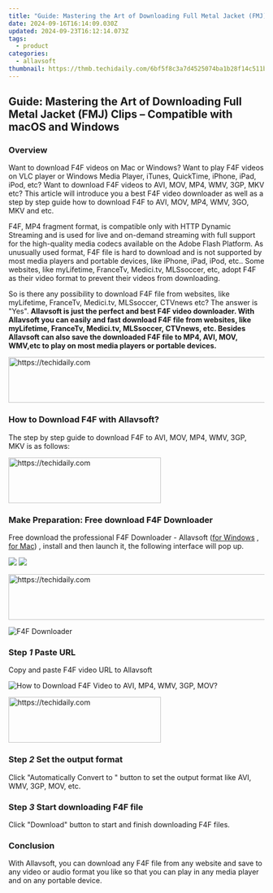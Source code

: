 ```yaml
---
title: "Guide: Mastering the Art of Downloading Full Metal Jacket (FMJ) Clips – Compatible with macOS and Windows"
date: 2024-09-16T16:14:09.030Z
updated: 2024-09-23T16:12:14.073Z
tags:
  - product
categories:
  - allavsoft
thumbnail: https://thmb.techidaily.com/6bf5f8c3a7d4525074ba1b28f14c511bc7c37f5e8a7742b128774ee55042b67a.jpg
---
```


## Guide: Mastering the Art of Downloading Full Metal Jacket (FMJ) Clips – Compatible with macOS and Windows

### Overview

Want to download F4F videos on Mac or Windows? Want to play F4F videos on VLC player or Windows Media Player, iTunes, QuickTime, iPhone, iPad, iPod, etc? Want to download F4F videos to AVI, MOV, MP4, WMV, 3GP, MKV etc? This article will introduce you a best F4F video downloader as well as a step by step guide how to download F4F to AVI, MOV, MP4, WMV, 3GO, MKV and etc.

F4F, MP4 fragment format, is compatible only with HTTP Dynamic Streaming and is used for live and on-demand streaming with full support for the high-quality media codecs available on the Adobe Flash Platform. As unusually used format, F4F file is hard to download and is not supported by most media players and portable devices, like iPhone, iPad, iPod, etc.. Some websites, like myLifetime, FranceTv, Medici.tv, MLSsoccer, etc, adopt F4F as their video format to prevent their videos from downloading.

So is there any possibility to download F4F file from websites, like myLifetime, FranceTv, Medici.tv, MLSsoccer, CTVnews etc? The answer is "Yes". **Allavsoft is just the perfect and best F4F video downloader. With Allavsoft you can easily and fast download F4F file from websites, like myLifetime, FranceTv, Medici.tv, MLSsoccer, CTVnews, etc. Besides Allavsoft can also save the downloaded F4F file to MP4, AVI, MOV, WMV,etc to play on most media players or portable devices.**

<!-- affiliate ads begin -->
<a href="https://aligracehair.sjv.io/c/5597632/1997648/19272" target="_top" id="1997648">
  <img src="//a.impactradius-go.com/display-ad/19272-1997648" border="0" alt="https://techidaily.com" width="728" height="90"/>
</a>
<img height="0" width="0" src="https://aligracehair.sjv.io/i/5597632/1997648/19272" style="position:absolute;visibility:hidden;" border="0" />
<!-- affiliate ads end -->

### How to Download F4F with Allavsoft?

The step by step guide to download F4F to AVI, MOV, MP4, WMV, 3GP, MKV is as follows:

<!-- affiliate ads begin -->
<a href="https://aligracehair.sjv.io/c/5597632/1880972/19272" target="_top" id="1880972">
  <img src="//a.impactradius-go.com/display-ad/19272-1880972" border="0" alt="https://techidaily.com" width="300" height="90"/>
</a>
<img height="0" width="0" src="https://aligracehair.sjv.io/i/5597632/1880972/19272" style="position:absolute;visibility:hidden;" border="0" />
<!-- affiliate ads end -->

### Make Preparation: Free download F4F Downloader

Free download the professional F4F Downloader - Allavsoft ([for Windows](https://tools.techidaily.com/allavsoft/products/) , [for Mac](https://tools.techidaily.com/allavsoft/products/)) , install and then launch it, the following interface will pop up.

[![](https://www.allavsoft.com/how-to/../images/how-to/free-download-win.jpg)](https://tools.techidaily.com/allavsoft/products/) [![](https://www.allavsoft.com/how-to/../images/how-to/free-download-mac.jpg)](https://tools.techidaily.com/allavsoft/products/)

<!-- affiliate ads begin -->
<a href="https://ephamedtechinc.pxf.io/c/5597632/2137213/26400" target="_top" id="2137213">
  <img src="//a.impactradius-go.com/display-ad/26400-2137213" border="0" alt="https://techidaily.com" width="728" height="90"/>
</a>
<img height="0" width="0" src="https://ephamedtechinc.pxf.io/i/5597632/2137213/26400" style="position:absolute;visibility:hidden;" border="0" />
<!-- affiliate ads end -->

![F4F Downloader](https://www.allavsoft.com/how-to/../images/allavsoft/screen-shot-600.jpg)

### Step _1_ Paste URL

Copy and paste F4F video URL to Allavsoft

![How to Download F4F Video to AVI, MP4, WMV, 3GP, MOV?](https://www.allavsoft.com/how-to/../images/how-to/f4f-downloader/download-f4f-video-to-avi-wmv-mov-mp4.jpg)

<!-- affiliate ads begin -->
<a href="https://aligracehair.sjv.io/c/5597632/1948876/19272" target="_top" id="1948876">
  <img src="//a.impactradius-go.com/display-ad/19272-1948876" border="0" alt="https://techidaily.com" width="300" height="90"/>
</a>
<img height="0" width="0" src="https://aligracehair.sjv.io/i/5597632/1948876/19272" style="position:absolute;visibility:hidden;" border="0" />
<!-- affiliate ads end -->

### Step _2_ Set the output format

Click "Automatically Convert to " button to set the output format like AVI, WMV, 3GP, MOV, etc.

### Step _3_ Start downloading F4F file

Click "Download" button to start and finish downloading F4F files.

### Conclusion

With Allavsoft, you can download any F4F file from any website and save to any video or audio format you like so that you can play in any media player and on any portable device.

<ins class="adsbygoogle"
     style="display:block"
     data-ad-format="autorelaxed"
     data-ad-client="ca-pub-7571918770474297"
     data-ad-slot="1223367746"></ins>

<ins class="adsbygoogle"
     style="display:block"
     data-ad-client="ca-pub-7571918770474297"
     data-ad-slot="8358498916"
     data-ad-format="auto"
     data-full-width-responsive="true"></ins>



